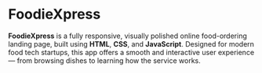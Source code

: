# FoodieXpress
**FoodieXpress** is a fully responsive, visually polished online food-ordering landing page, built using **HTML**, **CSS**, and **JavaScript**. Designed for modern food tech startups, this app offers a smooth and interactive user experience — from browsing dishes to learning how the service works.
